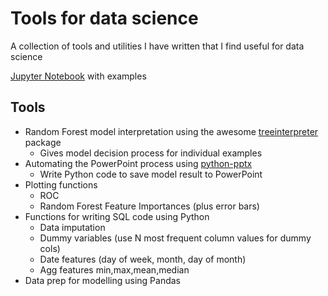 # Tools for data science

A collection of tools and utilities I have written that I find useful for data science

[Jupyter Notebook](https://github.com/crawles/ds_tools/blob/master/ds_tools.ipynb) with examples

## Tools

* Random Forest model interpretation using the awesome [treeinterpreter](https://github.com/andosa/treeinterpreter) package
    * Gives model decision process for individual examples
* Automating the PowerPoint process using [python-pptx](https://python-pptx.readthedocs.io/en/latest/)
    * Write Python code to save model result to PowerPoint
* Plotting functions
    * ROC
    * Random Forest Feature Importances (plus error bars)
* Functions for writing SQL code using Python
    * Data imputation
    * Dummy variables (use N most frequent column values for dummy cols)
    * Date features (day of week, month, day of month)
    * Agg features min,max,mean,median
* Data prep for modelling using Pandas
